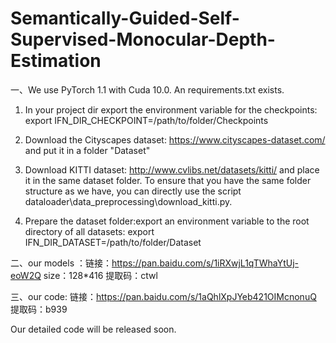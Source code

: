 # Semantically-Guided-Self-Supervised-Monocular-Depth-Estimation
一、We use PyTorch 1.1 with Cuda 10.0. An requirements.txt  exists. 

1. In your project dir export the environment variable for the checkpoints: export IFN_DIR_CHECKPOINT=/path/to/folder/Checkpoints

2. Download the Cityscapes dataset: https://www.cityscapes-dataset.com/ and put it in a folder "Dataset"

3. Download KITTI dataset: http://www.cvlibs.net/datasets/kitti/ and place it in the same dataset folder. To ensure that you have the same folder structure as we have, you can directly use the script dataloader\data_preprocessing\download_kitti.py.

4. Prepare the dataset folder:export an environment variable to the root directory of all datasets: export IFN_DIR_DATASET=/path/to/folder/Dataset




二、our models ：链接：https://pan.baidu.com/s/1iRXwjL1qTWhaYtUj-eoW2Q size：128*416
提取码：ctwl
    
三、our code:   链接：https://pan.baidu.com/s/1aQhlXpJYeb421OIMcnonuQ 
提取码：b939

Our detailed code will be released soon.
